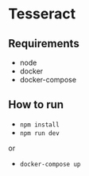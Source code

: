 # Tesseract


## Requirements

- node
- docker
- docker-compose

## How to run

- `npm install`
- `npm run dev`

or 

- `docker-compose up`